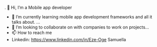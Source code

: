 . 👋 Hi, I’m a Mobile app developer
- 👀 I’m currently learning mobile app development frameworks and all it talks about. ...
- 💞️ I’m looking to collaborate on with companies to work on projects...
- 📫 How to reach me
- Linkedin: https://www.linkedin.com/in/Eze-Oge Samuella

<!---
samuella-code/samuella-code is a ✨ special ✨ repository because its `README.md` (this file) appears on your GitHub profile.
You can click the Preview link to take a look at your changes.
--->
